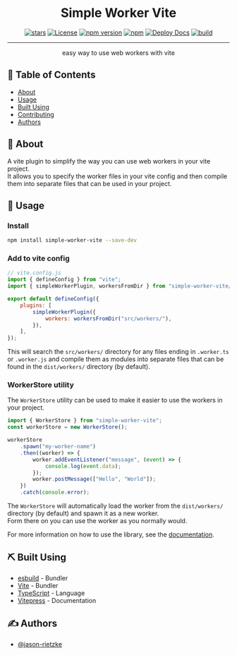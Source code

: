 <h1 align="center">Simple Worker Vite</h1>

<div align="center">

[![stars](https://img.shields.io/github/stars/jason-rietzke/simple-worker-vite)](https://github.com/jason-rietzke/simple-worker-vite)
[![License](https://img.shields.io/badge/license-MIT-blue.svg)](/LICENSE)
[![npm version](https://badge.fury.io/js/simple-worker-vite.svg)](https://www.npmjs.com/package/simple-worker-vite)
[![npm](https://img.shields.io/npm/dm/simple-worker-vite)](https://www.npmjs.com/package/simple-worker-vite)
[![Deploy Docs](https://github.com/LiveReader/graphly-d3/actions/workflows/deploy-docs.yml/badge.svg)](https://github.com/LiveReader/graphly-d3/actions/workflows/deploy-docs.yml)
[![build](https://github.com/LiveReader/graphly-d3/actions/workflows/release.yml/badge.svg)](https://github.com/LiveReader/graphly-d3/actions/workflows/release.yml)

</div>

---

<p align="center"> easy way to use web workers with vite
    <br> 
</p>

## 📝 Table of Contents

-   [About](#about)
-   [Usage](#usage)
-   [Built Using](#built_using)
-   [Contributing](../CONTRIBUTING.md)
-   [Authors](#authors)

## 🧐 About <a name = "about"></a>

A vite plugin to simplify the way you can use web workers in your vite project.  
It allows you to specify the worker files in your vite config and then compile them into separate files that can be used in your project.

## 🚀 Usage <a name="usage"></a>

### Install

```bash
npm install simple-worker-vite --save-dev
```

### Add to vite config

```js
// vite.config.js
import { defineConfig } from "vite";
import { simpleWorkerPlugin, workersFromDir } from "simple-worker-vite/plugin";

export default defineConfig({
	plugins: [
		simpleWorkerPlugin({
			workers: workersFromDir("src/workers/"),
		}),
	],
});
```

This will search the `src/workers/` directory for any files ending in `.worker.ts` or `.worker.js` and compile them as modules into separate files that can be found in the `dist/workers/` directory (by default).

### WorkerStore utility

The `WorkerStore` utility can be used to make it easier to use the workers in your project.

```ts
import { WorkerStore } from "simple-worker-vite";
const workerStore = new WorkerStore();

workerStore
	.spawn("my-worker-name")
	.then((worker) => {
		worker.addEventListener("message", (event) => {
			console.log(event.data);
		});
		worker.postMessage(["Hello", "World"]);
	})
	.catch(console.error);
```

The `WorkerStore` will automatically load the worker from the `dist/workers/` directory (by default) and spawn it as a new worker.  
Form there on you can use the worker as you normally would.

For more information on how to use the library, see the [documentation](https://jason-rietzke.github.io/simple-worker-vite/).

## ⛏️ Built Using <a name = "built_using"></a>

-   [esbuild](https://esbuild.github.io/) - Bundler
-   [Vite](https://vitejs.dev/) - Bundler
-   [TypeScript](https://www.typescriptlang.org/) - Language
-   [Vitepress](https://vitepress.dev) - Documentation

## ✍️ Authors <a name = "authors"></a>

-   [@jason-rietzke](https://github.com/jason-rietzke)
